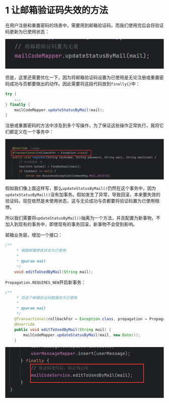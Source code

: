 # 1 让邮箱验证码失效的方法

在用户注册和重置密码的场景中，需要用到邮箱验证码，而我们使用完后会将验证码更新为已使用状态：

![image-20241226194335716](assets/image-20241226194335716.png)

但是，这里还需要优化一下，因为将邮箱验证码设置为已使用是无论注册或重置密码成功与否都要做出的动作。因此需要将这段代码放到`finally{}`中：

```java
try {
    ...
} finally {
    mailCodeMapper.updateStatusByMail(mail);
}
```

注册或重置密码的方法中涉及到多个写操作，为了保证这些操作正常执行，我将它们都定义在一个事务中：

![image-20241226195440085](assets/image-20241226195440085.png)

假如我们像上面这样写，那么`updateStatusByMail()`仍然在这个事务中，因为`updateStatusByMail()`没有加事务。假如发生了异常，导致回滚，本来要失效的验证码，现在依然是未使用状态，这与无论成功与否都要将验证码置为已使用相悖。

所以我们需要将`updateStatusByMail()`抽离为一个方法，并且配置为新事物，不加入到现有的事务中，即使现有的事务回滚，新事物不会受到影响。

邮箱业务层，增加一个接口：

```java
/**
     * 根据邮箱修改状态为已使用
     *
     * @param mail
     */
    void editToUsedByMail(String mail);
```

`Propagation.REQUIRES_NEW`开启新事务：

```java
/**
     * 将这个邮箱验证码数据改为已使用
     *
     * @param mail
     */
    @Transactional(rollbackFor = Exception.class, propagation = Propagation.REQUIRES_NEW)
    @Override
    public void editToUsedByMail(String mail) {
        mailCodeMapper.updateStatusByMail(mail, new Date());
    }
```

![image-20241226200841570](assets/image-20241226200841570.png)